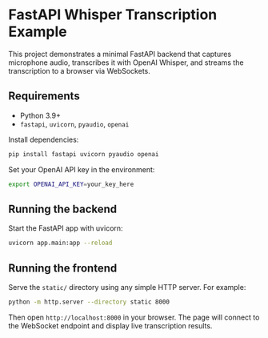 # FastAPI Whisper Transcription Example

This project demonstrates a minimal FastAPI backend that captures microphone audio, transcribes it with OpenAI Whisper, and streams the transcription to a browser via WebSockets.

## Requirements

- Python 3.9+
- `fastapi`, `uvicorn`, `pyaudio`, `openai`

Install dependencies:

```bash
pip install fastapi uvicorn pyaudio openai
```

Set your OpenAI API key in the environment:

```bash
export OPENAI_API_KEY=your_key_here
```

## Running the backend

Start the FastAPI app with uvicorn:

```bash
uvicorn app.main:app --reload
```

## Running the frontend

Serve the `static/` directory using any simple HTTP server. For example:

```bash
python -m http.server --directory static 8000
```

Then open `http://localhost:8000` in your browser. The page will connect to the WebSocket endpoint and display live transcription results.

